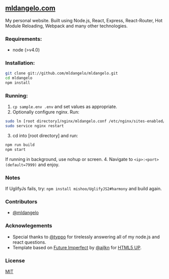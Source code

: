 ## [mldangelo.com](http://mldangelo.com)
My personal website. Built using Node.js, React, Express, React-Router, Hot Module Reloading, Webpack and many other technologies.

### Requirements:
* node (>v4.0)

### Installation:

```bash
git clone git://github.com/mldangelo/mldangelo.git
cd mldangelo
npm install
```

###  Running:

1. ``` cp sample.env .env ``` and set values as appropriate.
2. Optionally configure nginx. Run:

  ```bash
  sudo ln [root directory]/nginx/mldangelo.conf /etc/nginx/sites-enabled/mldangelo.conf
  sudo service nginx restart
  ```
3. cd into [root directory] and run:

  ```bash
  npm run build
  npm start
  ```
  If running in background, use nohup or screen.
4. Navigate to `<ip>:<port> (default=7999)` and enjoy.

### Notes

If UglifyJs fails, try: ``` npm install mishoo/UglifyJS2#harmony ``` and build again.

### Contributors
- [@mldangelo](https://github.com/mldangelo)

### Acknowlegements
- Special thanks to [@typpo](https://github.com/typpo) for tirelessly answering all of my node.js and react questions.
- Template based on [Future Imperfect](https://html5up.net/future-imperfect) by [@ajlkn](https://github.com/ajlkn) for [HTML5 UP](html5up.net).

### License
[MIT](https://github.com/mldangelo/mldangelo/blob/master/LICENSE)
